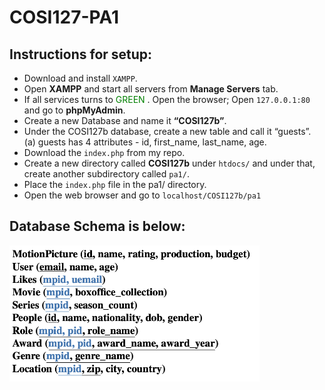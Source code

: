 # COSI127-PA1
## Instructions for setup:
- Download and install `XAMPP`.
- Open **XAMPP** and start all servers from **Manage Servers** tab.
- If all services turns to <span style="color:green">GREEN</span> . Open the browser; Open `127.0.0.1:80` and go to **phpMyAdmin**.
- Create a new Database and name it **“COSI127b”**.
- Under the COSI127b database, create a new table and call it “guests”.
  (a) guests has 4 attributes - id, first_name, last_name, age.
- Download the `index.php` from my repo.
- Create a new directory called **COSI127b** under `htdocs/` and under that, create another subdirectory called `pa1/`.
- Place the `index.php` file in the pa1/ directory.
- Open the web browser and go to `localhost/COSI127b/pa1`

## Database Schema is below:
<img width="400"  src="https://github.com/Rsirp0c/COSI127-PA1/blob/main/Screenshot.png">
